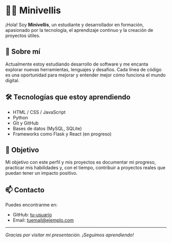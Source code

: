 # 👨‍💻 Minivellis

¡Hola! Soy **Minivellis**, un estudiante y desarrollador en formación, apasionado por la tecnología, el aprendizaje continuo y la creación de proyectos útiles.

## 🚀 Sobre mí

Actualmente estoy estudiando desarrollo de software y me encanta explorar nuevas herramientas, lenguajes y desafíos. Cada línea de código es una oportunidad para mejorar y entender mejor cómo funciona el mundo digital.

## 🛠️ Tecnologías que estoy aprendiendo

- HTML / CSS / JavaScript  
- Python  
- Git y GitHub  
- Bases de datos (MySQL, SQLite)  
- Frameworks como Flask y React (en progreso)

## 📌 Objetivo

Mi objetivo con este perfil y mis proyectos es documentar mi progreso, practicar mis habilidades y, con el tiempo, contribuir a proyectos reales que puedan tener un impacto positivo.

## 📫 Contacto

Puedes encontrarme en:  
- GitHub: [tu-usuario](https://github.com/tu-usuario)  
- Email: tuemail@ejemplo.com

---

*Gracias por visitar mi presentación. ¡Seguimos aprendiendo!*
